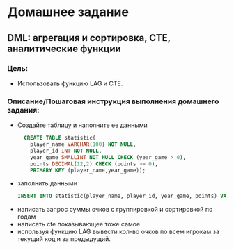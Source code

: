 # Домашнее задание
## DML: агрегация и сортировка, CTE, аналитические функции

### Цель:
* Использовать функцию LAG и CTE.


### Описание/Пошаговая инструкция выполнения домашнего задания:
* Создайте таблицу и наполните ее данными
  ```sql
    CREATE TABLE statistic(
      player_name VARCHAR(100) NOT NULL,
      player_id INT NOT NULL,
      year_game SMALLINT NOT NULL CHECK (year_game > 0),
      points DECIMAL(12,2) CHECK (points >= 0),
      PRIMARY KEY (player_name,year_game));
  ```
* заполнить данными
  ```sql
  INSERT INTO statistic(player_name, player_id, year_game, points) VALUES ('Mike',1,2018,18), ('Jack',2,2018,14), ('Jackie',3,2018,30), ('Jet',4,2018,30), ('Luke',1,2019,16), ('Mike',2,2019,14), ('Jack',3,2019,15), ('Jackie',4,2019,28), ('Jet',5,2019,25), ('Luke',1,2020,19), ('Mike',2,2020,17), ('Jack',3,2020,18), ('Jackie',4,2020,29), ('Jet',5,2020,27);
  ```
* написать запрос суммы очков с группировкой и сортировкой по годам
* написать cte показывающее тоже самое
* используя функцию LAG вывести кол-во очков по всем игрокам за текущий код и за предыдущий.
